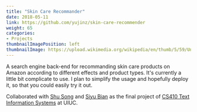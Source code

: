 ```yaml
---
title: "Skin Care Recommander"
date: 2018-05-11
link: https://github.com/yujinz/skin-care-recommender
weight: 65
categories:
- Projects
thumbnailImagePosition: left
thumbnailImage: https://upload.wikimedia.org/wikipedia/en/thumb/5/59/Under_construction_svg.svg/1024px-Under_construction_svg.svg.png
---
```


A search engine back-end for recommanding skin care products on Amazon according to different effects and product types. It's currently a little bit complicate to use. I plan to simplify the usage and hopefully deploy it, so that you could easily try it out.
<!--more-->

Collaborated with [Shu Song](https://github.com/SusieeSong) and [Siyu Bian](https://github.com/siyubian) as the final project of [CS410 Text Information Systems](https://courses.engr.illinois.edu/cs410/sp2018/) at UIUC.
